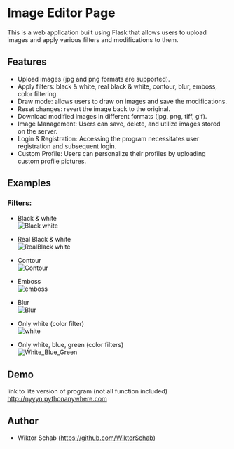 # Image Editor Page

This is a web application built using Flask that allows users to upload images and apply various filters and modifications to them.

## Features

- Upload images (jpg and png formats are supported).
- Apply filters: black & white, real black & white, contour, blur, emboss, color filtering.
- Draw mode: allows users to draw on images and save the modifications.
- Reset changes: revert the image back to the original.
- Download modified images in different formats (jpg, png, tiff, gif).
- Image Management: Users can save, delete, and utilize images stored on the server.
- Login & Registration: Accessing the program necessitates user registration and subsequent login.
- Custom Profile: Users can personalize their profiles by uploading custom profile pictures.


## Examples
### Filters:
- Black & white  
![Black white](https://github.com/WiktorSchab/Image-Editor-Page/assets/73139165/4a86f330-f7cc-4c13-8726-0ca6a1dfa692)

- Real Black & white  
![RealBlack white](https://github.com/WiktorSchab/Image-Editor-Page/assets/73139165/f712c924-adb0-45f8-b8f1-5eeb3485f6ba)  

- Contour  
![Contour](https://github.com/WiktorSchab/Image-Editor-Page/assets/73139165/afc7620b-6f7b-4513-8281-90f95a9c6ef2)  

 
- Emboss  
![emboss](https://github.com/WiktorSchab/Image-Editor-Page/assets/73139165/d742d08a-a1ab-4c75-8d8d-7e6fd9f56303)  


- Blur  
![Blur](https://github.com/WiktorSchab/Image-Editor-Page/assets/73139165/8e08451f-211a-4f8f-8b33-17aea7901fb8)  


- Only white (color filter)   
![white](https://github.com/WiktorSchab/Image-Editor-Page/assets/73139165/7d108d44-cb5d-4c48-b06a-db57228cbf13)  


- Only white, blue, green (color filters)  
![White_Blue_Green](https://github.com/WiktorSchab/Image-Editor-Page/assets/73139165/4a16ed79-1ccc-4092-a1ba-032f28c9100a)  



## Demo
link to lite version of program (not all function included)  
http://nyyyn.pythonanywhere.com

## Author
- Wiktor Schab (https://github.com/WiktorSchab)
